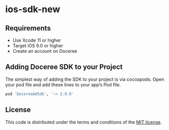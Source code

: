 # ios-sdk-new

## Requirements
- Use Xcode 11 or higher
- Target iOS 9.0 or higher
- Create an account on Doceree

## Adding Doceree SDK to your Project
The simplest way of adding the SDK to your project is via cocoapods. Open your pod file and add these lines to your app’s Pod file. 

```sh
pod 'DocereeAdSdk', '~> 2.0.0'
```


## License
This code is distributed under the terms and conditions of the [MIT license](https://github.com/doceree/ios-sdk/blob/master/MIT%20License).
